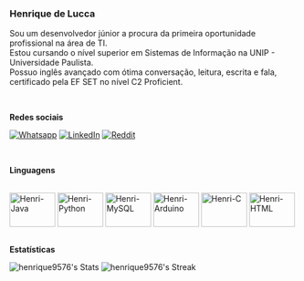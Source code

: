 ### Henrique de Lucca

Sou um desenvolvedor júnior a procura da primeira oportunidade profissional na área de TI.<br>
Estou cursando o nível superior em Sistemas de Informação na UNIP - Universidade Paulista.<br>
Possuo inglês avançado com ótima conversação, leitura, escrita e fala, certificado pela EF SET no nível C2 Proficient.
  
<br>

<strong>Redes sociais</strong>
  
<a href = ""> ![Whatsapp](https://img.shields.io/badge/Whatsapp-brightgreen?style=flat&logo=whatsapp&logoColor=white&labelColor=brightgreen&color=brightgreen)</a>
<a href = ""> ![LinkedIn](https://img.shields.io/badge/LinkedIn-blue?style=flat&logo=linkedin&logoColor=white&labelColor=blue&color=blue)</a>
<a href = "https://www.reddit.com/user/Henriquekill9576"> ![Reddit](https://img.shields.io/badge/Reddit-FF3A00?style=flat&logo=reddit&logoColor=white&labelColor=FF3A00&color=FF3A00)</a>

<br>

<strong>Linguagens</strong>

<div style="display: inline_block"><br>
  <img align="center" alt="Henri-Java" height="60" width="80" src="https://cdn.jsdelivr.net/gh/devicons/devicon/icons/java/java-original-wordmark.svg"/>
  <img align="center" alt="Henri-Python" height="60" width="80" src="https://cdn.jsdelivr.net/gh/devicons/devicon/icons/python/python-original-wordmark.svg"/>
  <img align="center" alt="Henri-MySQL" height="60" width="80" src="https://cdn.jsdelivr.net/gh/devicons/devicon/icons/mysql/mysql-original-wordmark.svg"/>
  <img align="center" alt="Henri-Arduino" height="60" width="80" src="https://cdn.jsdelivr.net/gh/devicons/devicon/icons/arduino/arduino-original-wordmark.svg"/>
  <img align="center" alt="Henri-C" height="60" width="80"src="https://cdn.jsdelivr.net/gh/devicons/devicon/icons/c/c-original.svg"/>
  <img align="center" alt="Henri-HTML" height="60" width="80"src="https://cdn.jsdelivr.net/gh/devicons/devicon/icons/html5/html5-original-wordmark.svg"/>
          
          
</div>         

<br>

<strong>Estatísticas</strong>

![henrique9576's Stats](https://github-readme-stats.vercel.app/api?username=henrique9576&theme=tokyonight&show_icons=true&hide_border=true&count_private=true)
![henrique9576's Streak](https://github-readme-streak-stats.herokuapp.com/?user=henrique9576&theme=tokyonight&hide_border=true)
